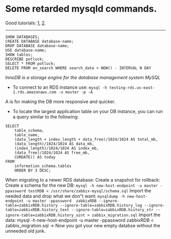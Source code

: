 # Some retarded mysqld commands.

Good tutorials: [1](https://www.digitalocean.com/community/tutorials/how-to-install-mysql-on-centos-7), [2](https://www.digitalocean.com/community/tutorials/a-basic-mysql-tutorial).

--------------------------------------------------------------------------------
```
SHOW DATABASES;
CREATE DATABASE database-name;
DROP DATABASE database-name;
USE database-name;
SHOW tables;
DESCRIBE potluck;
SELECT * FROM potluck;
DELETE FROM on_search WHERE search_date < NOW() - INTERVAL N DAY
```

*InnoDB is a storage engine for the database management system MySQL*

- To connect to an RDS instance use:
`mysql -h testing-rds.us-east-1.rds.amazonaws.com -u master -p -A`

A is for making the DB more responsive and quicker.

- To locate the largest application table on your DB instance, you can run a query similar to the following:
```
SELECT
    table_schema,
    table_name,
    (data_length + index_length + data_free)/1024/1024 AS total_mb,
    (data_length)/1024/1024 AS data_mb,
    (index_length)/1024/1024 AS index_mb,
    (data_free)/1024/1024 AS free_mb,
    CURDATE() AS today
FROM
    information_schema.tables
    ORDER BY 3 DESC;
```

When migrating to a newer RDS database:
Create a snapshot for rollback:
Create a schema for the new DB: `mysql -h new-host-endpoint -u master -ppassword testRDB < /usr/share/zabbix-mysql/schema.sql`
Import the needed data and drop what we don"t want: `mysqldump -h new-host-endpoint -u master -ppassword  zabbixRDB --ignore-table=zabbixRDB.history --ignore-table=zabbixRDB.history_log --ignore-table=zabbixRDB.history_text --ignore-table=zabbixRDB.history_str --ignore-table=zabbixRDB.history_uint > zabbix_migration.sql`
Import the data: mysql -h new-host-endpoint -u master -ppassword zabbixRDB < zabbix_migration.sql
-> Now you got your new empty databse without the unneeded old junk.
